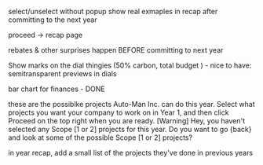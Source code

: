 select/unselect without popup
show real exmaples in recap after committing to the next year

proceed -> recap page

rebates & other surprises happen BEFORE committing to next year

Show marks on the dial thingies (50% carbon, total budget )
	- nice to have: semitransparent previews in dials
	
bar chart for finances - DONE

these are the possiblke projects Auto-Man Inc. can do this year. Select what projects you want your company to work on in Year 1, and then click Proceed on the top right when you are ready.
[Warning] Hey, you haven't selected any Scope [1 or 2] projects for this year. Do you want to go {back} and look at some of the possible Scope [1 or 2] projects?

in year recap, add a small list of the projects they've done in previous years